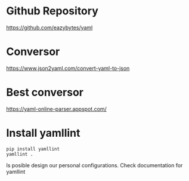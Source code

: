 # Github Repository

https://github.com/eazybytes/yaml

# Conversor 

https://www.json2yaml.com/convert-yaml-to-json 


# Best conversor

https://yaml-online-parser.appspot.com/

# Install yamllint

```
pip install yamllint
yamllint .
```

Is posible design our personal configurations. Check documentation for yamllint